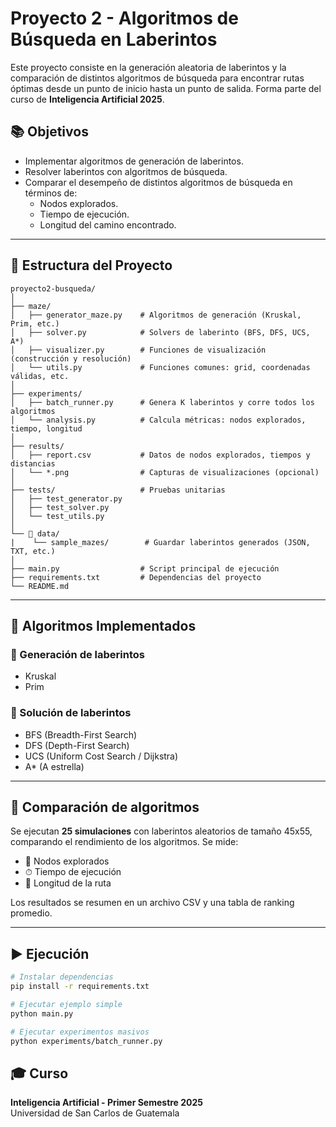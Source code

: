 # Proyecto 2 - Algoritmos de Búsqueda en Laberintos

Este proyecto consiste en la generación aleatoria de laberintos y la comparación de distintos algoritmos de búsqueda para encontrar rutas óptimas desde un punto de inicio hasta un punto de salida. Forma parte del curso de **Inteligencia Artificial 2025**.

## 📚 Objetivos

- Implementar algoritmos de generación de laberintos.
- Resolver laberintos con algoritmos de búsqueda.
- Comparar el desempeño de distintos algoritmos de búsqueda en términos de:
  - Nodos explorados.
  - Tiempo de ejecución.
  - Longitud del camino encontrado.

---

## 🧩 Estructura del Proyecto

```
proyecto2-busqueda/
│
├── maze/
│   ├── generator_maze.py    # Algoritmos de generación (Kruskal, Prim, etc.)
│   ├── solver.py            # Solvers de laberinto (BFS, DFS, UCS, A*)
│   ├── visualizer.py        # Funciones de visualización (construcción y resolución)
│   └── utils.py             # Funciones comunes: grid, coordenadas válidas, etc.
│
├── experiments/
│   ├── batch_runner.py      # Genera K laberintos y corre todos los algoritmos
│   └── analysis.py          # Calcula métricas: nodos explorados, tiempo, longitud
│
├── results/
│   ├── report.csv           # Datos de nodos explorados, tiempos y distancias
│   └── *.png                # Capturas de visualizaciones (opcional)
│
├── tests/                   # Pruebas unitarias
│   ├── test_generator.py
│   ├── test_solver.py
│   └── test_utils.py
│
└── 📁 data/
|    └── sample_mazes/        # Guardar laberintos generados (JSON, TXT, etc.)
│
├── main.py                  # Script principal de ejecución
├── requirements.txt         # Dependencias del proyecto
└── README.md
```

---

## 🧠 Algoritmos Implementados

### 🔨 Generación de laberintos

- Kruskal
- Prim

### 🚀 Solución de laberintos

- BFS (Breadth-First Search)
- DFS (Depth-First Search)
- UCS (Uniform Cost Search / Dijkstra)
- A* (A estrella)

---

## 🔬 Comparación de algoritmos

Se ejecutan **25 simulaciones** con laberintos aleatorios de tamaño 45x55, comparando el rendimiento de los algoritmos. Se mide:

- 🧱 Nodos explorados
- ⏱ Tiempo de ejecución
- 📏 Longitud de la ruta

Los resultados se resumen en un archivo CSV y una tabla de ranking promedio.

---

## ▶️ Ejecución

```bash
# Instalar dependencias
pip install -r requirements.txt

# Ejecutar ejemplo simple
python main.py

# Ejecutar experimentos masivos
python experiments/batch_runner.py
```

## 🎓 Curso

**Inteligencia Artificial - Primer Semestre 2025**  
Universidad de San Carlos de Guatemala